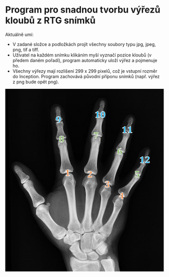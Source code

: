 Program pro snadnou tvorbu výřezů kloubů z RTG snímků
========================================

Aktuálně umí:

-   V zadané složce a podložkách projít všechny soubory typu jpg, jpeg,
    png, tif a tiff.
-   Uživatel na každém snímku klikáním myší vyznačí pozice kloubů (v
    předem daném pořadí), program automaticky uloží výřez a pojmenuje
    ho.
-   Všechny výřezy mají rozlišení 299 x 299 pixelů, což je vstupní rozměr do
    Inception. Program zachovává původní příponu snímků (např. výřez z png bude
    opět png).

![Klouby se označují v tomto pořadí](dokumentace/poradi_klikani.png)
